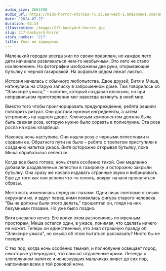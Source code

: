 ```yaml
---
audio_size: 2683200
audio_url: https://kids-horror-stories-ru.s3.eu-west-1.amazonaws.com/audio/217-backyard-horror.mp3
date: '2024-07-27'
duration: 02:14
illustration: /images/217-backyard-horror.jpg
slug: 217-backyard-horror
story_number: '217'
title: Ужас на задворках
---
```


Маленький городок всегда жил по своим правилам, но каждое лето дети начинали развлекаться чем-то необычным. Это лето не стало исключением. На фотографии изображены две руки, открывающие бутылку с черной газировкой. На асфальте рядом лежат листья.

История началась с обычного любопытства. Двое друзей, Витя и Миша, наткнулись на старую записку в заброшенном доме. Там говорилось об "Эликсире ужаса," – напитке, который создавал иллюзию, но при неправильном приготовлении мог навсегда затянуть в иной мир.

Вместо того чтобы проигнорировать предупреждение, ребята решили повторить ритуал. Они достали нужные ингредиенты, а затем устроились на заднем дворе. Ключевым компонентом должна была быть свежая роза, которую нужно было сорвать в полнолуние. Эта роза росла на краю кладбища.

Наконец ночь наступила. Они нашли розу с черными лепестками и сорвали ее. Обратного пути не было – ребята с трепетом приступили к созданию напитка ужаса. Витя осторожно открывал бутылку, пока Миша обрабатывал лепестки.

Когда все было готово, ночь стала особенно тихой. Они медленно добавили раздавленные лепестки в газировку и осторожно закрыли бутылку. Она сразу же начала издавать странные звуки и вибрировать. Еще до того как они успели что-то понять, вокруг начали проявляться образы.

Местность изменилась перед их глазами. Одни лишь световые огоньки окружали их, и вдруг перед ними появилась фигура старого человека. "Вы не должны были этого делать," прошептал он, глядя на них безумными глазами. Но уже было поздно.

Витя внезапно исчез. Его крики эхом разносились по мрачным просторам. Миша остался один, в ужасе, понимая, что сделать ничего не может. Теперь он единственный, кто знал страшную правду об "Эликсире ужаса", но смысл об этом пытаться рассказать? Никто бы не поверил.

С тех пор, когда ночь особенно темная, и полнолуние освещает город, некоторые утверждают, что слышат отдаленные крики. Легенда о злополучном напитке и исчезнувших мальчиках живет до сих пор, напоминая всем о той роковой ночи.